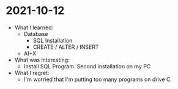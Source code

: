 # 2021-10-12

- What I learned: 
  - Database
    - SQL Installation
    - CREATE / ALTER / INSERT
  - AI+X
- What was interesting: 
  - Install SQL Program. Second installation on my PC
- What I regret: 
  - I'm worried that I'm putting too many programs on drive C.

